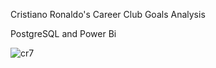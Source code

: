 Cristiano Ronaldo's Career Club Goals Analysis

PostgreSQL and Power Bi


![cr7](https://github.com/ka1817/cristiano-ronaldo-career-analysis/assets/173427201/3d84434a-7969-4bec-bd81-dbe9cb37b6f4)


